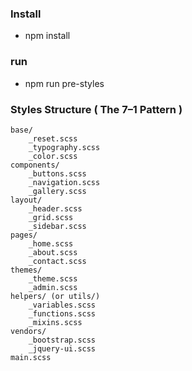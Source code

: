 ### Install

- npm install

### run 

-  npm run pre-styles

### Styles Structure ( The 7–1 Pattern )

```
base/
    _reset.scss
    _typography.scss
    _color.scss
components/
    _buttons.scss
    _navigation.scss
    _gallery.scss
layout/
    _header.scss
    _grid.scss
    _sidebar.scss
pages/
    _home.scss
    _about.scss
    _contact.scss
themes/
    _theme.scss
    _admin.scss
helpers/ (or utils/)
    _variables.scss
    _functions.scss
    _mixins.scss
vendors/
    _bootstrap.scss
    _jquery-ui.scss
main.scss
```

